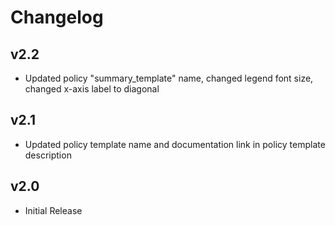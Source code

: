 # Changelog

## v2.2

- Updated policy "summary_template" name, changed legend font size, changed x-axis label to diagonal

## v2.1

- Updated policy template name and documentation link in policy template description

## v2.0

- Initial Release
